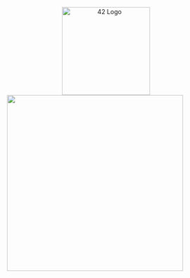 <p align="center">

  <img src="https://land.campus19.be/wp-content/uploads/2024/08/cropped-Design-sans-titre-26.png" alt="42 Logo" width="200" style="margin-left: 50px;"/>
  <img src="https://leetcard.jacoblin.cool/sdemey00?theme=dark" width="400" />
</p>



